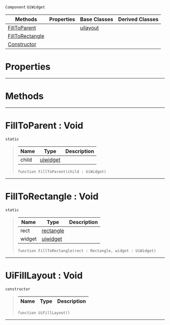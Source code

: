  `Component` `UiWidget`



|Methods|Properties|Base Classes|Derived Classes|
|---|---|---|---|
|[ FillToParent](https://github.com/ZilchEngine/ZilchDocs/blob/master/code_reference/class_reference/uifilllayout.md#filltoparent-void)| |[uilayout](https://github.com/ZilchEngine/ZilchDocs/blob/master/code_reference/class_reference/uilayout.md)| |
|[ FillToRectangle](https://github.com/ZilchEngine/ZilchDocs/blob/master/code_reference/class_reference/uifilllayout.md#filltorectangle-void)| | | |
|[ Constructor](https://github.com/ZilchEngine/ZilchDocs/blob/master/code_reference/class_reference/uifilllayout.md#uifilllayout-void)| | | |


 #  Properties


---  
 #  Methods


---  
 #  FillToParent : Void

 `static`

> 
> |Name|Type|Description|
> |---|---|---|
> |child|[uiwidget](https://github.com/ZilchEngine/ZilchDocs/blob/master/code_reference/class_reference/uiwidget.md)| |
> ``` lang=cpp, name=Nada
> function FillToParent(child : UiWidget)
> ``` 


---  
 #  FillToRectangle : Void

 `static`

> 
> |Name|Type|Description|
> |---|---|---|
> |rect|[rectangle](https://github.com/ZilchEngine/ZilchDocs/blob/master/code_reference/class_reference/rectangle.md)| |
> |widget|[uiwidget](https://github.com/ZilchEngine/ZilchDocs/blob/master/code_reference/class_reference/uiwidget.md)| |
> ``` lang=cpp, name=Nada
> function FillToRectangle(rect : Rectangle, widget : UiWidget)
> ``` 


---  
 #  UiFillLayout : Void

 `constructor`

> 
> |Name|Type|Description|
> |---|---|---|
> ``` lang=cpp, name=Nada
> function UiFillLayout()
> ``` 


---  
 

 